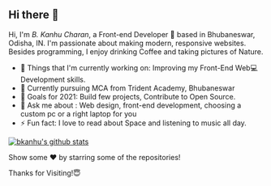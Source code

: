 <!-- Greeting -->

## Hi there 👋

<!--Introduction -->
Hi, I'm _B. Kanhu Charan_, a Front-end Developer 🚀 based in Bhubaneswar, Odisha, IN. I'm passionate about making modern, responsive websites.
Besides programming, I enjoy drinking Coffee and taking pictures of Nature.


- 💼 Things that I'm currently working on: Improving my Front-End Web💻 Development skills.
-  🥅 Currently pursuing MCA from Trident Academy, Bhubaneswar
- 🌱 Goals for 2021: Build few projects, Contribute to Open Source.
- 💭 Ask me about : Web design, front-end development, choosing a custom pc or a right laptop for you
- ⚡ Fun fact: I love to read about Space and listening to music all day.

<!--Social -->

<!-- ## 📫 Connect with me:

[<img src="https://img.shields.io/badge/Facebook-1877F2?style=for-the-badge&logo=facebook&logoColor=white" alt="">](https://www.facebook.com/bkanhu7/)
[<img src="https://img.shields.io/badge/Instagram-E4405F?style=for-the-badge&logo=instagram&logoColor=white" alt="">](https://www.instagram.com/bkanhu7/)
[<img src="https://img.shields.io/badge/Twitter-1DA1F2?style=for-the-badge&logo=twitter&logoColor=white" alt="">](https://twitter.com/bkanhu7)
[<img src="https://img.shields.io/badge/LinkedIn-0077B5?style=for-the-badge&logo=linkedin&logoColor=white" alt="">](https://www.linkedin.com/in/bkanhucharan/)
[<img src="https://img.shields.io/badge/GitHub-100000?style=for-the-badge&logo=github&logoColor=white" alt="">](https://github.com/bkanhu/)
[<img src="https://img.shields.io/badge/Dribbble-EA4C89?style=for-the-badge&logo=dribbble&logoColor=white" alt="">](https://dribbble.com/bkanhu)
[<img src="https://img.shields.io/badge/-Behance-blue?style=for-the-badge&logo=behance&logoColor=white" alt="">](https://behance.net/bkanhu/)
[<img src="https://img.shields.io/badge/Hashnode-2962FF?style=for-the-badge&logo=hashnode&logoColor=white" alt="">](https://blog.bkanhu.me/)
<br> -->


<!--Github Stats -->

[![bkanhu's github stats](https://github-readme-stats.vercel.app/api?username=bkanhu&count_private=true&show_icons=true&theme=radical&hide=stars)](https://github.com/anuraghazra/github-readme-stats)

Show some ❤️ by starring some of the repositories!

Thanks for Visiting!😇 
